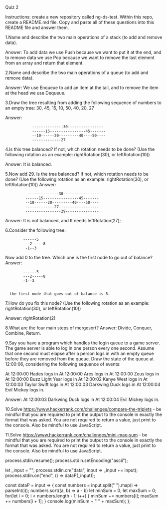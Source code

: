 Quiz 2

Instructions: create a new repository called ng-ds-test. Within this repo, create a README.md file. Copy and paste all of these questions into this README file and answer them.

1.Name and describe the two main operations of a stack (to add and remove data).

  Answer:  To add data we use Push because we want to put it at the end, and to remove data we use Pop because we want to remove the last element from an array and return that element.

2.Name and describe the two main operations of a queue (to add and remove data).

  Answer: We use Enqueue to add an item at the tail, and to remove the item at the head we use Dequeue.

3.Draw the tree resulting from adding the following sequence of numbers to an empty tree: 30, 45, 15, 10, 50, 40, 20, 27

  Answer:     
  
                --------------30----------------
                ------15----------------45-------
                --10------20---------40----50----
                -------------27

4.Is this tree balanced? If not, which rotation needs to be done? (Use the following rotation as an example: rightRotation(30), or leftRotation(10))

Answer: It is balanced.

5.Now add 29. Is the tree balanced? If not, which rotation needs to be done? (Use the following rotation as an example: rightRotation(30), or leftRotation(10))
Answer:
          
          
              --------------30----------------
             ------15----------------45-------
             --10------20---------40----50----
             -------------27------------------
             ----------------29---------------


  Answer: It is not balanced, and It needs leftRotation(27);

6.Consider the following tree:


            ------5
            ---2-----8
             -1--3


Now add 0 to the tree. Which one is the first node to go out of balance?
Answer:     

            ------5
            ---2-----8
            -1--3


      the first node that goes out of balance is 5.

7.How do you fix this node? (Use the following rotation as an example: rightRotation(30), or leftRotation(10))

Answer: rightRotation(2)

8.What are the four main steps of mergesort?
Answer: Divide, Conquer, Combine, Return.

9.Say you have a program which handles the login queue to a game server. The game server is able to log in one person every one second. Assume that one second must elapse after a person logs in with an empty queue before they are removed from the queue. Draw the state of the queue at 12:00:06, considering the following sequence of events:

At 12:00:00 Hades logs in
At 12:00:00 Ares logs in
At 12:00:00 Zeus logs in
At 12:00:00 Buzz Light Year logs in
At 12:00:02 Kanye West logs in
At 12:00:03 Taylor Swift logs in
At 12:00:03 Darkwing Duck logs in
At 12:00:04 Evil Mickey logs in.

Answer:
At 12:00:03 Darkwing Duck logs in
At 12:00:04 Evil Mickey logs in.

10.Solve https://www.hackerrank.com/challenges/compare-the-triplets - be mindful that you are required to print the output to the console in exactly the format that was asked. You are not required to return a value, just print to the console. Also be mindful to use JavaScript.



11.Solve https://www.hackerrank.com/challenges/mini-max-sum - be mindful that you are required to print the output to the console in exactly the format that was asked. You are not required to return a value, just print to the console. Also be mindful to use JavaScript.





process.stdin.resume();
process.stdin.setEncoding("ascii");

let _input = "";
process.stdin.on("data", input => _input += input);
process.stdin.on("end", () => dataP(_input));



const dataP = input => {
   const numbers = input.split(" ").map(i => parseInt(i));
   numbers.sort((a, b) => a - b)
   let minSum = 0;
   let maxSum = 0;
   for(let i = 0; i < numbers.length - 1; i++) {
       minSum += numbers[i];
       maxSum += numbers[i + 1];
   }
   console.log(minSum + " " + maxSum);
};

